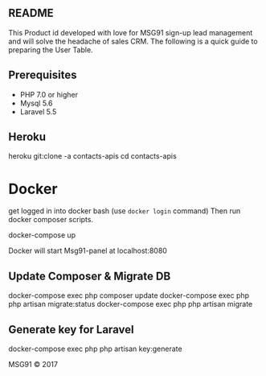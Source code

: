 ## README

This Product id developed with love for MSG91 sign-up lead management and will solve the headache of sales CRM.
The following is a quick guide to preparing the User Table.

Prerequisites
-------------
* PHP 7.0 or higher
* Mysql 5.6
* Laravel 5.5


Heroku
------------
heroku git:clone -a contacts-apis
cd contacts-apis

Docker
=========

get logged in into docker bash (use `docker login` command)
Then run docker composer scripts.

 docker-compose up

Docker will start Msg91-panel at localhost:8080

Update Composer & Migrate DB
-----------------

docker-compose exec php composer update
docker-compose exec php php artisan migrate:status
docker-compose exec php php artisan migrate


Generate key for Laravel
-------------------
docker-compose exec php php artisan key:generate


MSG91 &copy; 2017


